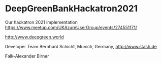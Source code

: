 # DeepGreenBankHackatron2021
Our hackatron 2021 implementation
https://www.meetup.com/UKAzureUserGroup/events/274551171/

http://www.deepgreen.world

Developer Team
Bernhard Schicht, Munich, Germany, http://www.stash.de

Falk-Alexander Birner
